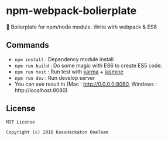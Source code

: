 # npm-webpack-bolierplate
:page_with_curl: Boilerplate for npm/node module. Write with webpack & ES6

## Commands
* `npm install` : Dependency module install
* `npm run build` : Do some magic with ES6 to create ES5 code.
* `npm run test` : Run test with [karma](https://karma-runner.github.io) + [jasmine](http://jasmine.github.io/2.5/introduction.html)
* `npm run dev` : Run develop server
 * You can see result in (Mac : http://0.0.0.0:8080, Windows : http://localhost:8080)

## License
```
MIT License

Copyright (c) 2016 KossHackaton OneTeam
```
